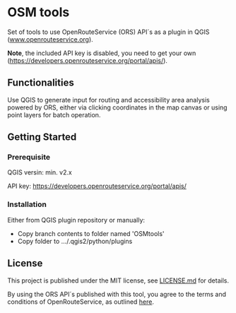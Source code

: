 # OSM tools
Set of tools to use OpenRouteService (ORS) API´s as a plugin in QGIS (www.openrouteservice.org).

**Note**, the included API key is disabled, you need to get your own (https://developers.openrouteservice.org/portal/apis/).

## Functionalities

Use QGIS to generate input for routing and accessibility area analysis powered by ORS, either via clicking coordinates in the map canvas or using point layers for batch operation. 

## Getting Started
### Prerequisite

QGIS versin: min. v2.x

API key: https://developers.openrouteservice.org/portal/apis/

### Installation

Either from QGIS plugin repository or manually:
  - Copy branch contents to folder named 'OSMtools'
  - Copy folder to .../.qgis2/python/plugins

## License
This project is published under the MIT license, see [LICENSE.md](https://github.com/nilsnolde/ORStools/blob/master/LICENSE.md) for details.

By using the ORS API´s published with this tool, you agree to the terms and conditions of OpenRouteService, as outlined [here](https://developers.openrouteservice.org/portal/about).

